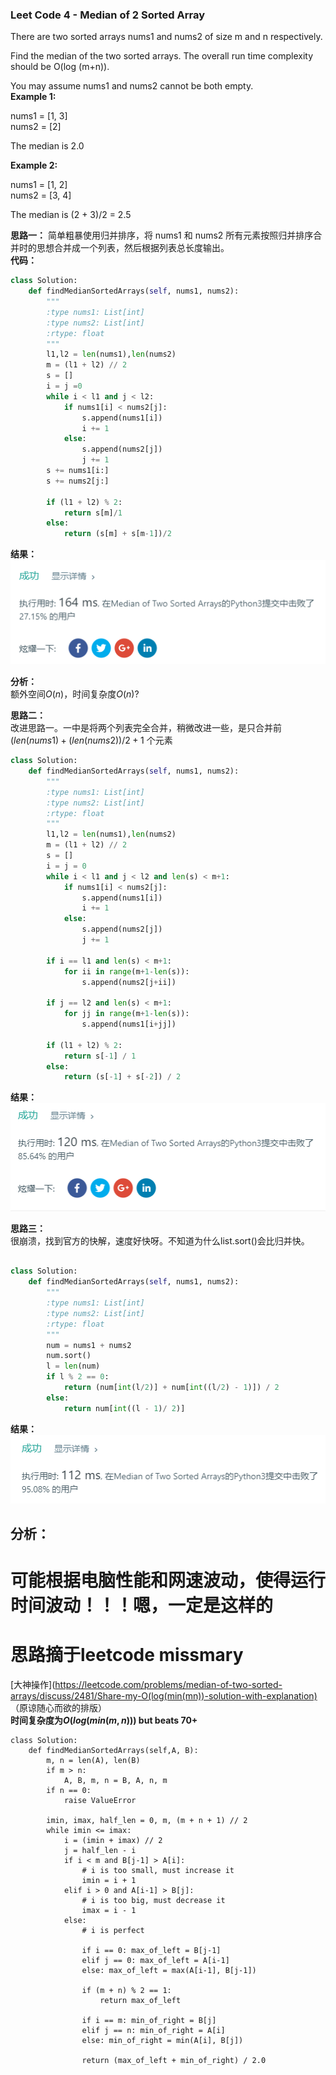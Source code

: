 ### Leet Code 4 - Median of 2 Sorted Array

There are two sorted arrays nums1 and nums2 of size m and n respectively.  

Find the median of the two sorted arrays. The overall run time complexity should be O(log (m+n)).  

You may assume nums1 and nums2 cannot be both empty.  
**Example 1:**  

nums1 = [1, 3]  
nums2 = [2]  

The median is 2.0  

**Example 2:**  

nums1 = [1, 2]  
nums2 = [3, 4]  

The median is (2 + 3)/2 = 2.5  

**思路一：**
简单粗暴使用归并排序，将 nums1 和 nums2 所有元素按照归并排序合并时的思想合并成一个列表，然后根据列表总长度输出。  
**代码：**  
```Python
class Solution:
    def findMedianSortedArrays(self, nums1, nums2):
        """
        :type nums1: List[int]
        :type nums2: List[int]
        :rtype: float
        """
        l1,l2 = len(nums1),len(nums2)
        m = (l1 + l2) // 2
        s = []
        i = j =0
        while i < l1 and j < l2:
            if nums1[i] < nums2[j]:
                s.append(nums1[i])
                i += 1
            else:
                s.append(nums2[j])
                j += 1
        s += nums1[i:]
        s += nums2[j:]

        if (l1 + l2) % 2:
            return s[m]/1
        else:
            return (s[m] + s[m-1])/2
```
**结果：**  
![](./img/leetcode4_res_1.png)  

**分析：**  
额外空间$O(n)$，时间复杂度$O(n)$?

**思路二：**  
改进思路一。一中是将两个列表完全合并，稍微改进一些，是只合并前 $(len(nums1) + (len(nums2)) / 2 + 1$ 个元素  

```Python
class Solution:
    def findMedianSortedArrays(self, nums1, nums2):
        """
        :type nums1: List[int]
        :type nums2: List[int]
        :rtype: float
        """
        l1,l2 = len(nums1),len(nums2)
        m = (l1 + l2) // 2
        s = []
        i = j = 0
        while i < l1 and j < l2 and len(s) < m+1:
            if nums1[i] < nums2[j]:
                s.append(nums1[i])
                i += 1
            else:
                s.append(nums2[j])
                j += 1

        if i == l1 and len(s) < m+1:
            for ii in range(m+1-len(s)):
                s.append(nums2[j+ii])

        if j == l2 and len(s) < m+1:
            for jj in range(m+1-len(s)):
                s.append(nums1[i+jj])
                
        if (l1 + l2) % 2:
            return s[-1] / 1
        else:
            return (s[-1] + s[-2]) / 2
```
**结果：**    
![](./img/leetcode4_res_2.png)  

**思路三：**  
很崩溃，找到官方的快解，速度好快呀。不知道为什么list.sort()会比归并快。  

```Python

class Solution:
    def findMedianSortedArrays(self, nums1, nums2):
        """
        :type nums1: List[int]
        :type nums2: List[int]
        :rtype: float
        """
        num = nums1 + nums2
        num.sort()
        l = len(num)
        if l % 2 == 0:
            return (num[int(l/2)] + num[int((l/2) - 1)]) / 2
        else:
            return num[int((l - 1)/ 2)]
```
**结果：**  
![](./img/leetcode4_res_3.png)
## 分析：  
# 可能根据电脑性能和网速波动，使得运行时间波动！！！嗯，一定是这样的

# 思路摘于leetcode missmary
[大神操作](https://leetcode.com/problems/median-of-two-sorted-arrays/discuss/2481/Share-my-O(log(min(mn))-solution-with-explanation)  （原谅随心而欲的排版）  
**时间复杂度为$O(log(min(m,n)))$ but beats 70+**
```Python3
class Solution:
    def findMedianSortedArrays(self,A, B):
        m, n = len(A), len(B)
        if m > n:
            A, B, m, n = B, A, n, m
        if n == 0:
            raise ValueError

        imin, imax, half_len = 0, m, (m + n + 1) // 2
        while imin <= imax:
            i = (imin + imax) // 2
            j = half_len - i
            if i < m and B[j-1] > A[i]:
                # i is too small, must increase it
                imin = i + 1
            elif i > 0 and A[i-1] > B[j]:
                # i is too big, must decrease it
                imax = i - 1
            else:
                # i is perfect

                if i == 0: max_of_left = B[j-1]
                elif j == 0: max_of_left = A[i-1]
                else: max_of_left = max(A[i-1], B[j-1])

                if (m + n) % 2 == 1:
                    return max_of_left

                if i == m: min_of_right = B[j]
                elif j == n: min_of_right = A[i]
                else: min_of_right = min(A[i], B[j])

                return (max_of_left + min_of_right) / 2.0
```
